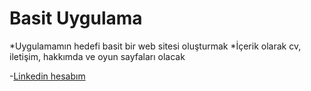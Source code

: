 # Basit Uygulama

*Uygulamamın hedefi basit bir web sitesi oluşturmak
*İçerik olarak cv, iletişim, hakkımda ve oyun sayfaları olacak


-[Linkedin hesabım](https://www.linkedin.com/in/ibrahim-cansun-b87604192/)